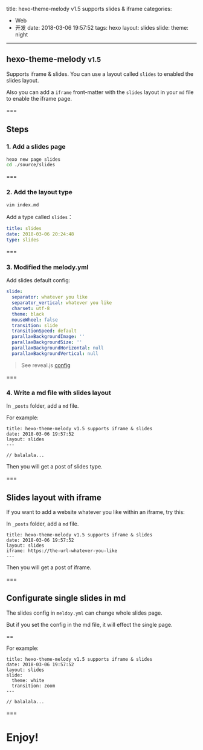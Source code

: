 title: hexo-theme-melody v1.5 supports slides & iframe
categories:
  - Web 
  - 开发
date: 2018-03-06 19:57:52
tags: hexo
layout: slides
slide:
  theme: night
---

## hexo-theme-melody <small>v1.5</small>
<!-- .slide: data-background="#49B1F5" -->

Supports iframe & slides. You can use a layout called `slides` to enabled the slides layout.

Also you can add a `iframe` front-matter with the `slides` layout in your `md` file to enable the iframe page.

===

## Steps
<!-- .slide: data-transition="concave" data-background="#C7916B" -->

### 1. Add a slides page

```bash
hexo new page slides
cd ./source/slides
```

===

### 2. Add the layout type
<!-- .slide: data-transition="fade" data-background="#00C4B6" -->

```bash
vim index.md
```

Add a type called `slides`：


```yaml
title: slides
date: 2018-03-06 20:24:48
type: slides
```

===

### 3. Modified the melody.yml
<!-- .slide: data-transition="convex" data-background="#1B9EF3" -->

Add slides default config:


```yaml
slide:
  separator: whatever you like
  separator_vertical: whatever you like
  charset: utf-8
  theme: black
  mouseWheel: false
  transition: slide
  transitionSpeed: default
  parallaxBackgroundImage: ''
  parallaxBackgroundSize: ''
  parallaxBackgroundHorizontal: null
  parallaxBackgroundVertical: null
```

> See reveal.js [config](https://github.com/hakimel/reveal.js#configuration)

===

### 4. Write a md file with slides layout
<!-- .slide: data-transition="zoom" data-background="#F47466" -->

In `_posts` folder, add a `md` file.

For example:

```
title: hexo-theme-melody v1.5 supports iframe & slides
date: 2018-03-06 19:57:52
layout: slides
---

// balalala...
```

Then you will get a post of slides type.

===

## Slides layout with iframe

If you want to add a website whatever you like within an iframe, try this:

In `_posts` folder, add a `md` file.

```
title: hexo-theme-melody v1.5 supports iframe & slides
date: 2018-03-06 19:57:52
layout: slides
iframe: https://the-url-whatever-you-like
---
```

Then you will get a post of iframe.

===

## Configurate single slides in md
<!-- .slide: data-transition="convex" data-background="#69C282" -->

The slides config in `meldoy.yml` can change whole slides page.

But if you set the config in the md file, it will effect the single page.

==

For example:

```
title: hexo-theme-melody v1.5 supports iframe & slides
date: 2018-03-06 19:57:52
layout: slides
slide:
  theme: white
  transition: zoom
---

// balalala...
```

===

# Enjoy!
<!-- .slide: data-background="#49B1F5" -->


